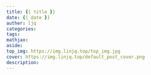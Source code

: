 ```yaml
---
title: {{ title }}
date: {{ date }}
auther: ljq
categories: 
tags:
mathjax: 
aside: 
top_img: https://img.linjq.top/top_img.jpg
cover: https://img.linjq.top/default_post_cover.png
description: 
---
```

